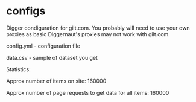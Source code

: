 # configs
Digger condiguration for gilt.com. You probably will need to use your own proxies as basic Diggernaut's proxies may not work with gilt.com.

config.yml - configuration file

data.csv - sample of dataset you get

Statistics:

Approx number of items on site: 160000

Approx number of page requests to get data for all items: 160000
